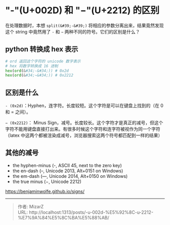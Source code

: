 # &#34;-&#34;(U&#43;002D) 和 &#34;−&#34;(U&#43;2212) 的区别

在处理数据时，本想 `split(&#39;-&#39;)` 将相应的参数分离出来，结果竟然发现这个 string 中竟然用了 `-` 和 `−` 两种不同的符号。它们的区别是什么？

## python 转换成 hex 表示
```python
# ord 返回这个字符的 unicode 数字表示
# hex 将数字转换成 16 进制
hex(ord(&#34;-&#34;)) # 0x2d
hex(ord(&#34;−&#34;)) # 0x2212
```

## 区别是什么
`- (0x2d)`：Hyphen，连字符。长度较短。这个字符是可以在键盘上找到的（在 0 和 = 之间）。

`− (0x2212)`： Minus Sign，减号。长度较长。这个字符才是真正的减号，但这个字符不能用键盘直接打出来。有很多时候这个字符和连字符被视作为同一个字符（latex 中这两个都被渲染成减号，浏览器搜索这两个符号都匹配到一样的结果）

## 其他的减号
- the hyphen-minus (-, ASCII 45, next to the zero key)
- the en-dash (–, Unicode 2013, Alt&#43;0151 on Windows)
- the em-dash (—, Unicode 2014, Alt&#43;0150 on Windows)
- the true minus (−, Unicode 2212)

https://benjaminwolfe.github.io/signs/


---

> 作者: MizarZ  
> URL: http://localhost:1313/posts/-u-002d-%E5%92%8C-u-2212-%E7%9A%84%E5%8C%BA%E5%88%AB/  

